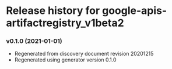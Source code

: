 # Release history for google-apis-artifactregistry_v1beta2

### v0.1.0 (2021-01-01)

* Regenerated from discovery document revision 20201215
* Regenerated using generator version 0.1.0

